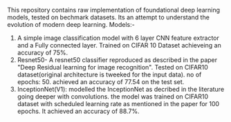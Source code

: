 This repository contains raw implementation of foundational deep learning models, tested on bechmark datasets. Its an attempt to understand the evolution of modern deep learning.
Models:-
  1. A simple image classification model with 6 layer CNN feature extractor and a Fully connected layer. Trained on CIFAR 10 Dataset achieveing an accuracy of 75%. 
  2. Resnet50- A resnet50 classifier reproduced as described in the paper "Deep Residual learning for image recognition". Tested on CIFAR10 dataset(original architecture is tweeked for the input data). no of epochs: 50. achieved an accuracy of 77.54 on the test set.
  3. InceptionNet(V1): modelled the InceptionNet as decribed in the literature going deeper with convolutions. the model was trained on CIFAR10 dataset with scheduled learning rate as mentioned in the paper for 100 epochs. It achieved an accuracy of 88.7%.
